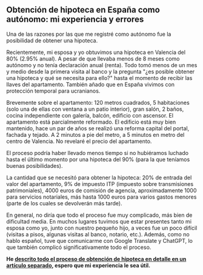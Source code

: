 ## Obtención de hipoteca en España como autónomo: mi experiencia y errores

Una de las razones por las que me registré como autónomo fue la posibilidad de obtener una hipoteca.

Recientemente, mi esposa y yo obtuvimos una hipoteca en Valencia del 80% (2.95% anual). A pesar de que llevaba menos de 8 meses como autónomo y
no tenía declaración anual (renta). Todo tomó menos de un mes y medio desde la primera visita al banco y
la pregunta "¿es posible obtener una hipoteca y qué se necesita para ello?" hasta el momento de recibir las llaves del apartamento. También añado
que en España vivimos con protección temporal para ucranianos.

Brevemente sobre el apartamento: 120 metros cuadrados, 5 habitaciones (solo una de ellas con ventana a un patio interior), gran salón, 2 baños,
cocina independiente con galería, balcón, edificio con ascensor. El apartamento está parcialmente reformado. El edificio está muy bien mantenido, hace un par de años
se realizó una reforma capital del portal, fachada y tejado. A 2 minutos a pie del metro, a 5 minutos en
metro del centro de Valencia. No revelaré el precio del apartamento.

El proceso podría haber llevado menos tiempo si no hubiéramos luchado hasta el último momento por una hipoteca del 90% (para la que teníamos buenas
posibilidades).

La cantidad que se necesitó para obtener la hipoteca: 20% de entrada del valor del apartamento, 9% de impuesto ITP (impuesto sobre transmisiones
patrimoniales), 4000 euros de comisión de agencia, aproximadamente 1000 para servicios notariales, más hasta 1000 euros para varios gastos
menores (parte de los cuales se devolverán más tarde).

En general, no diría que todo el proceso fue muy complicado, más bien de dificultad media. En muchos lugares tuvimos que
estar presentes tanto mi esposa como yo, junto con nuestro pequeño hijo, a veces fue un poco difícil (visitas a pisos, algunas
visitas al banco, notario, etc.). Además, como no hablo español, tuve que comunicarme con Google Translate y
ChatGPT, lo que también complicó significativamente todo el proceso.

**He [descrito todo el proceso de obtención de hipoteca en detalle en un artículo separado](../es/mortgage/), espero que mi experiencia
le sea útil.** 

